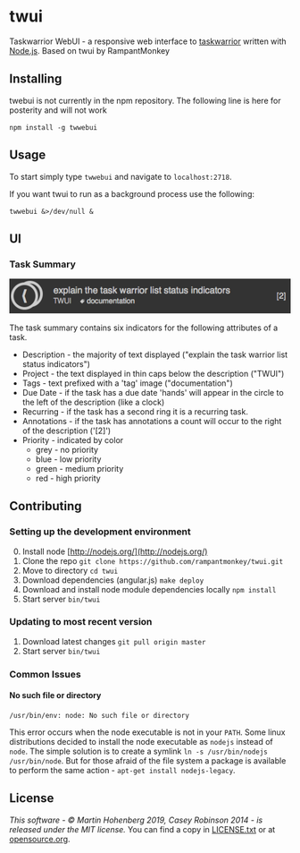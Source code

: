 # twui

Taskwarrior WebUI - a responsive web interface to [taskwarrior](http://taskwarrior.org/) written with [Node.js](http://nodejs.org/).
Based on twui by RampantMonkey

## Installing

twebui is not currently in the npm repository. The following line is here for posterity and will not work

    npm install -g twwebui

## Usage

To start simply type `twwebui` and navigate to `localhost:2718`.

If you want twui to run as a background process use the following:

    twwebui &>/dev/null &

## UI

### Task Summary
![task summary ui](doc/images/task-summary-overview.png)

The task summary contains six indicators for the following attributes of a task.

- Description - the majority of text displayed ("explain the task warrior list status indicators")
- Project - the text displayed in thin caps below the description ("TWUI")
- Tags - text prefixed with a 'tag' image ("documentation")
- Due Date - if the task has a due date 'hands' will appear in the circle to the left of the description (like a clock)
- Recurring - if the task has a second ring it is a recurring task.
- Annotations - if the task has annotations a count will occur to the right of the description ('[2]')
- Priority - indicated by color
    + grey - no priority
    + blue - low priority
    + green - medium priority
    + red - high priority

## Contributing

### Setting up the development environment

0. Install node [http://nodejs.org/](http://nodejs.org/)
1. Clone the repo `git clone https://github.com/rampantmonkey/twui.git`
2. Move to directory `cd twui`
3. Download dependencies (angular.js) `make deploy`
4. Download and install node module dependencies locally `npm install`
5. Start server `bin/twui`

### Updating to most recent version

1. Download latest changes `git pull origin master`
2. Start server `bin/twui`

### Common Issues

#### No such file or directory

    /usr/bin/env: node: No such file or directory

This error occurs when the node executable is not in your `PATH`.
Some linux distributions decided to install the node executable as `nodejs` instead of `node`.
The simple solution is to create a symlink `ln -s /usr/bin/nodejs  /usr/bin/node`.
But for those afraid of the file system a package is available to perform the same action - `apt-get install nodejs-legacy`.

## License
_This software - &copy; Martin Hohenberg 2019, Casey Robinson 2014 - is released under the MIT license._
You can find a copy in [LICENSE.txt](LICENSE.txt) or at [opensource.org](http://opensource.org/licenses/MIT).
